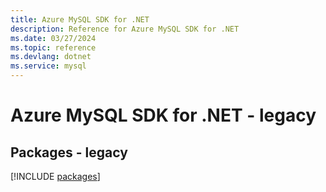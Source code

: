 ```yaml
---
title: Azure MySQL SDK for .NET
description: Reference for Azure MySQL SDK for .NET
ms.date: 03/27/2024
ms.topic: reference
ms.devlang: dotnet
ms.service: mysql
---
```

# Azure MySQL SDK for .NET - legacy
## Packages - legacy
[!INCLUDE [packages](mysql-index.md)]